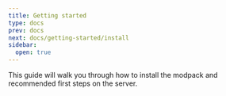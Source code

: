 ```yaml
---
title: Getting started
type: docs
prev: docs
next: docs/getting-started/install
sidebar:
  open: true
---
```


This guide will walk you through how to install the modpack and recommended first steps on the server.
